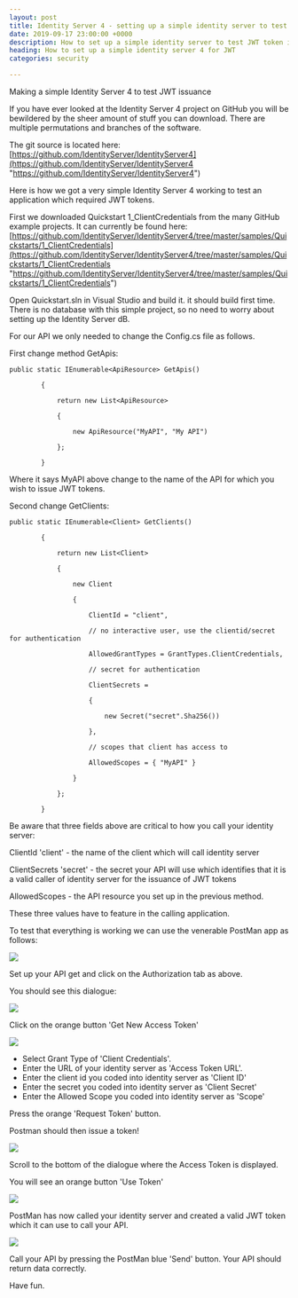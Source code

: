 ```yaml
---
layout: post
title: Identity Server 4 - setting up a simple identity server to test JWT
date: 2019-09-17 23:00:00 +0000
description: How to set up a simple identity server to test JWT token issuance
heading: How to set up a simple identity server 4 for JWT
categories: security

---
```

Making a simple Identity Server 4 to test JWT issuance

If you have ever looked at the Identity Server 4 project on GitHub you will be bewildered by the sheer amount of stuff you can download. There are multiple permutations and branches of the software.

The git source is located here: [https://github.com/IdentityServer/IdentityServer4](https://github.com/IdentityServer/IdentityServer4 "https://github.com/IdentityServer/IdentityServer4")

Here is how we got a very simple Identity Server 4 working to test an application which required JWT tokens.

First we downloaded Quickstart 1_ClientCredentials from the many GitHub example projects. It can currently be found here: [https://github.com/IdentityServer/IdentityServer4/tree/master/samples/Quickstarts/1_ClientCredentials](https://github.com/IdentityServer/IdentityServer4/tree/master/samples/Quickstarts/1_ClientCredentials "https://github.com/IdentityServer/IdentityServer4/tree/master/samples/Quickstarts/1_ClientCredentials")

Open Quickstart.sln in Visual Studio and build it. it should build first time. There is no database with this simple project, so no need to worry about setting up the Identity Server dB.

For our API we only needed to change the Config.cs file as follows.

First change method GetApis:

    public static IEnumerable<ApiResource> GetApis()
    
            {
    
                return new List<ApiResource>
    
                {
    
                    new ApiResource("MyAPI", "My API")
    
                };
    
            }

Where it says MyAPI above change to the name of the API for which you wish to issue JWT tokens.

Second change GetClients:

    public static IEnumerable<Client> GetClients()
    
            {
    
                return new List<Client>
    
                {
    
                    new Client
    
                    {
    
                        ClientId = "client",
    
                        // no interactive user, use the clientid/secret for authentication
    
                        AllowedGrantTypes = GrantTypes.ClientCredentials,
    
                        // secret for authentication
    
                        ClientSecrets =
    
                        {
    
                            new Secret("secret".Sha256())
    
                        },
    
                        // scopes that client has access to
    
                        AllowedScopes = { "MyAPI" }
    
                    }
    
                };
    
            }

Be aware that three fields above are critical to how you call your identity server:

ClientId 'client' - the name of the client which will call identity server

ClientSecrets 'secret' - the secret your API will use which identifies that it is a valid caller of identity server for the issuance of JWT tokens

AllowedScopes - the API resource you set up in the previous method.

These three values have to feature in the calling application.

To test that everything is working we can use the venerable PostMan app as follows:

![](https://res.cloudinary.com/goodlycode/image/upload/v1568902831/postman_1.png)

Set up your API get and click on the Authorization tab as above.

You should see this dialogue:

![](https://res.cloudinary.com/goodlycode/image/upload/v1568902831/postman_2.png)

Click on the orange button 'Get New Access Token'

![](https://res.cloudinary.com/goodlycode/image/upload/v1568902831/postman_3.png)

* Select Grant Type of 'Client Credentials'.
* Enter the URL of your identity server as 'Access Token URL'.
* Enter the client id you coded into identity server as 'Client ID'
* Enter the secret you coded into identity server as 'Client Secret'
* Enter the Allowed Scope you coded into identity server as 'Scope'

Press the orange 'Request Token' button.

Postman should then issue a token!

![](https://res.cloudinary.com/goodlycode/image/upload/v1568902831/postman_4.png)

Scroll to the bottom of the dialogue where the Access Token is displayed.

You will see an orange button 'Use Token'

![](https://res.cloudinary.com/goodlycode/image/upload/v1568902831/postman_5.png)

PostMan has now called your identity server and created a valid JWT token which it can use to call your API.

![](https://res.cloudinary.com/goodlycode/image/upload/v1568902831/postman_6.png)

Call your API by pressing the PostMan blue 'Send' button. Your API should return data correctly.

Have fun.